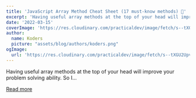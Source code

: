 ```yaml
---
title: 'JavaScript Array Method Cheat Sheet (17 must-know methods) 📄'
excerpt: 'Having useful array methods at the top of your head will improve your problem solving ability.  So I...'
date: '2022-03-15'
coverImage: 'https://res.cloudinary.com/practicaldev/image/fetch/s--tXGU2Upv--/c_imagga_scale,f_auto,fl_progressive,h_420,q_auto,w_1000/https://dev-to-uploads.s3.amazonaws.com/uploads/articles/41ws8krsmldruftnjydh.jpg'
author:
  name: Koders
  picture: "assets/blog/authors/koders.png"
ogImage:
  url: 'https://res.cloudinary.com/practicaldev/image/fetch/s--tXGU2Upv--/c_imagga_scale,f_auto,fl_progressive,h_420,q_auto,w_1000/https://dev-to-uploads.s3.amazonaws.com/uploads/articles/41ws8krsmldruftnjydh.jpg'
---
```


Having useful array methods at the top of your head will improve your problem solving ability.  So I...

[Read more](https://dev.to/doabledanny/javascript-array-method-cheat-sheet-17-must-know-methods-441g)
